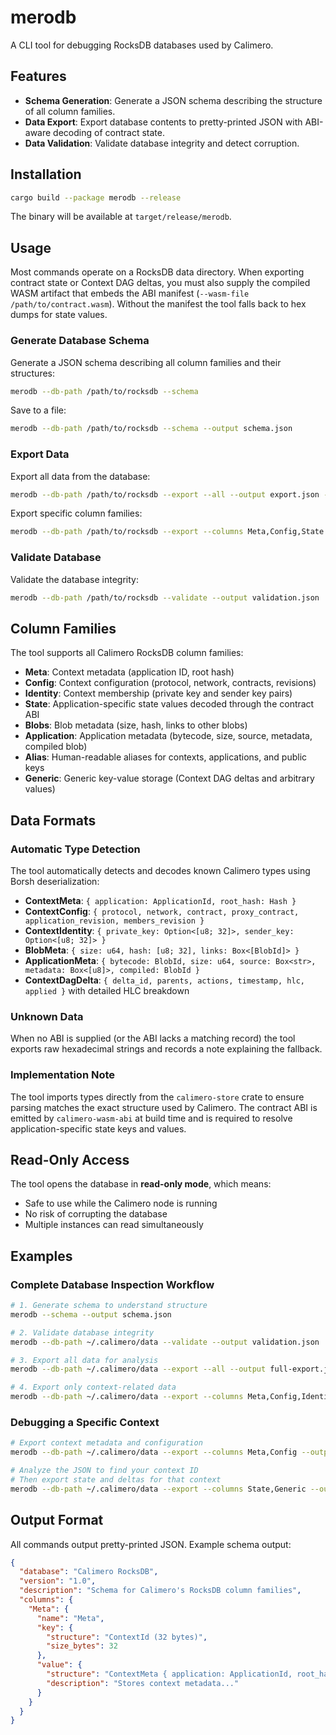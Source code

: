 # merodb

A CLI tool for debugging RocksDB databases used by Calimero.

## Features

- **Schema Generation**: Generate a JSON schema describing the structure of all column families.
- **Data Export**: Export database contents to pretty-printed JSON with ABI-aware decoding of contract state.
- **Data Validation**: Validate database integrity and detect corruption.

## Installation

```bash
cargo build --package merodb --release
```

The binary will be available at `target/release/merodb`.

## Usage

Most commands operate on a RocksDB data directory. When exporting contract state or Context DAG deltas, you must also supply the compiled WASM artifact that embeds the ABI manifest (`--wasm-file /path/to/contract.wasm`). Without the manifest the tool falls back to hex dumps for state values.

### Generate Database Schema

Generate a JSON schema describing all column families and their structures:

```bash
merodb --db-path /path/to/rocksdb --schema
```

Save to a file:

```bash
merodb --db-path /path/to/rocksdb --schema --output schema.json
```

### Export Data

Export all data from the database:

```bash
merodb --db-path /path/to/rocksdb --export --all --output export.json --wasm-file /path/to/contract.wasm
```

Export specific column families:

```bash
merodb --db-path /path/to/rocksdb --export --columns Meta,Config,State --wasm-file /path/to/contract.wasm
```

### Validate Database

Validate the database integrity:

```bash
merodb --db-path /path/to/rocksdb --validate --output validation.json
```

## Column Families

The tool supports all Calimero RocksDB column families:

- **Meta**: Context metadata (application ID, root hash)
- **Config**: Context configuration (protocol, network, contracts, revisions)
- **Identity**: Context membership (private key and sender key pairs)
- **State**: Application-specific state values decoded through the contract ABI
- **Blobs**: Blob metadata (size, hash, links to other blobs)
- **Application**: Application metadata (bytecode, size, source, metadata, compiled blob)
- **Alias**: Human-readable aliases for contexts, applications, and public keys
- **Generic**: Generic key-value storage (Context DAG deltas and arbitrary values)

## Data Formats

### Automatic Type Detection

The tool automatically detects and decodes known Calimero types using Borsh deserialization:

- **ContextMeta**: `{ application: ApplicationId, root_hash: Hash }`
- **ContextConfig**: `{ protocol, network, contract, proxy_contract, application_revision, members_revision }`
- **ContextIdentity**: `{ private_key: Option<[u8; 32]>, sender_key: Option<[u8; 32]> }`
- **BlobMeta**: `{ size: u64, hash: [u8; 32], links: Box<[BlobId]> }`
- **ApplicationMeta**: `{ bytecode: BlobId, size: u64, source: Box<str>, metadata: Box<[u8]>, compiled: BlobId }`
- **ContextDagDelta**: `{ delta_id, parents, actions, timestamp, hlc, applied }` with detailed HLC breakdown

### Unknown Data

When no ABI is supplied (or the ABI lacks a matching record) the tool exports raw hexadecimal strings and records a note explaining the fallback.

### Implementation Note

The tool imports types directly from the `calimero-store` crate to ensure parsing matches the exact structure used by Calimero. The contract ABI is emitted by `calimero-wasm-abi` at build time and is required to resolve application-specific state keys and values.

## Read-Only Access

The tool opens the database in **read-only mode**, which means:

- Safe to use while the Calimero node is running
- No risk of corrupting the database
- Multiple instances can read simultaneously

## Examples

### Complete Database Inspection Workflow

```bash
# 1. Generate schema to understand structure
merodb --schema --output schema.json

# 2. Validate database integrity
merodb --db-path ~/.calimero/data --validate --output validation.json

# 3. Export all data for analysis
merodb --db-path ~/.calimero/data --export --all --output full-export.json

# 4. Export only context-related data
merodb --db-path ~/.calimero/data --export --columns Meta,Config,Identity --output contexts.json
```

### Debugging a Specific Context

```bash
# Export context metadata and configuration
merodb --db-path ~/.calimero/data --export --columns Meta,Config --output context-info.json

# Analyze the JSON to find your context ID
# Then export state and deltas for that context
merodb --db-path ~/.calimero/data --export --columns State,Generic --output context-state.json --wasm-file ./calimero_marketplace.wasm
```

## Output Format

All commands output pretty-printed JSON. Example schema output:

```json
{
  "database": "Calimero RocksDB",
  "version": "1.0",
  "description": "Schema for Calimero's RocksDB column families",
  "columns": {
    "Meta": {
      "name": "Meta",
      "key": {
        "structure": "ContextId (32 bytes)",
        "size_bytes": 32
      },
      "value": {
        "structure": "ContextMeta { application: ApplicationId, root_hash: Hash }",
        "description": "Stores context metadata..."
      }
    }
  }
}
```
